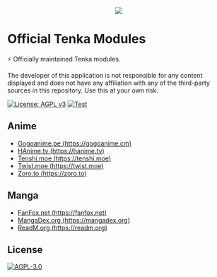 <p align="center">
    <img src="https://github.com/yukino-org/media/blob/main/images/subbanners/gh-tenka-banner.png?raw=true">
</p>

# Official Tenka Modules

⚡ Officially maintained Tenka modules.

The developer of this application is not responsible for any content displayed and does not have any affiliation with any of the third-party sources in this repository. Use this at your own risk.

[![License: AGPL v3](https://img.shields.io/badge/License-AGPL_v3-blue.svg)](https://www.gnu.org/licenses/agpl-3.0)
[![Test](https://github.com/yukino-org/official-tenka-modules/actions/workflows/test.yml/badge.svg)](https://github.com/yukino-org/official-tenka-modules/actions/workflows/test.yml)

## Anime

-   [Gogoanime.pe (https://gogoanime.cm)](./extensions/anime/gogoanime_pe)
-   [HAnime.tv (https://hanime.tv)](./extensions/anime/kawaiifu_com)
-   [Tenshi.moe (https://tenshi.moe)](./extensions/anime/tenshi_moe)
-   [Twist.moe (https://twist.moe)](./extensions/anime/twist_moe)
-   [Zoro.to (https://zoro.to)](./extensions/anime/zoro_to)

## Manga

-   [FanFox.net (https://fanfox.net)](./extensions/manga/fanfox_net)
-   [MangaDex.org (https://mangadex.org)](./extensions/manga/mangadex_org)
-   [ReadM.org (https://readm.org)](./extensions/manga/readm_org)

## License

[![AGPL-3.0](https://github.com/yukino-org/media/blob/main/images/license-logo/agplv3.png?raw=true)](./LICENSE)
